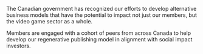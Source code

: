 The Canadian government has recognized our efforts to develop alternative business models that have the potential to impact not just our members, but the video game sector as a whole.

Members are engaged with a cohort of peers from across Canada to help develop our regenerative publishing model in alignment with social impact investors.
